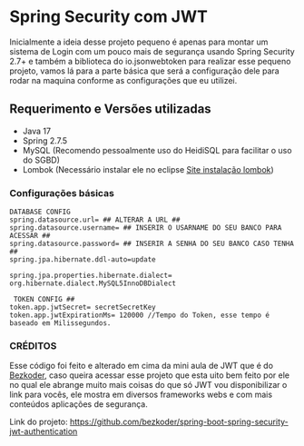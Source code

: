 # Spring Security com JWT
Inicialmente a ideia desse projeto pequeno é apenas para montar um sistema de Login com um pouco mais de segurança usando Spring Security 2.7+ e também a biblioteca do io.jsonwebtoken para realizar esse pequeno projeto, vamos lá para a parte básica que será a configuração dele para rodar na maquina conforme as configurações que eu utilizei.

## Requerimento e Versões utilizadas

 - Java 17
 - Spring 2.7.5
 - MySQL (Recomendo pessoalmente uso do HeidiSQL para facilitar o uso do SGBD)
 - Lombok (Necessário instalar ele no eclipse [Site instalação lombok](https://projectlombok.org))

### Configurações básicas
````
DATABASE CONFIG
spring.datasource.url= ## ALTERAR A URL ##
spring.datasource.username= ## INSERIR O USARNAME DO SEU BANCO PARA ACESSAR ##
spring.datasource.password= ## INSERIR A SENHA DO SEU BANCO CASO TENHA ##
spring.jpa.hibernate.ddl-auto=update

spring.jpa.properties.hibernate.dialect= org.hibernate.dialect.MySQL5InnoDBDialect

 TOKEN CONFIG ##
token.app.jwtSecret= secretSecretKey
token.app.jwtExpirationMs= 120000 //Tempo do Token, esse tempo é baseado em Milissegundos.
````

### CRÉDITOS
Esse código foi feito e alterado em cima da mini aula de JWT que é do [Bezkoder](https://github.com/bezkoder), caso queira acessar esse projeto que esta uito bem feito por ele no qual ele abrange muito mais coisas do que só JWT vou disponibilizar o link para vocês, ele mostra em diversos frameworks webs e com mais conteúdos aplicações de segurança.

Link do projeto: https://github.com/bezkoder/spring-boot-spring-security-jwt-authentication
